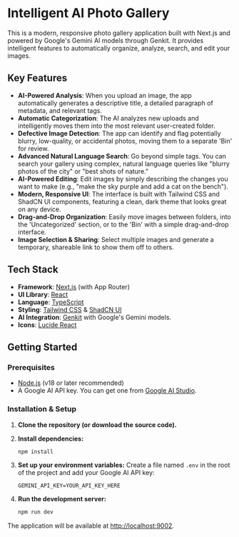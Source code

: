 # Intelligent AI Photo Gallery

This is a modern, responsive photo gallery application built with Next.js and powered by Google's Gemini AI models through Genkit. It provides intelligent features to automatically organize, analyze, search, and edit your images.

## Key Features

- **AI-Powered Analysis**: When you upload an image, the app automatically generates a descriptive title, a detailed paragraph of metadata, and relevant tags.
- **Automatic Categorization**: The AI analyzes new uploads and intelligently moves them into the most relevant user-created folder.
- **Defective Image Detection**: The app can identify and flag potentially blurry, low-quality, or accidental photos, moving them to a separate 'Bin' for review.
- **Advanced Natural Language Search**: Go beyond simple tags. You can search your gallery using complex, natural language queries like "blurry photos of the city" or "best shots of nature."
- **AI-Powered Editing**: Edit images by simply describing the changes you want to make (e.g., "make the sky purple and add a cat on the bench").
- **Modern, Responsive UI**: The interface is built with Tailwind CSS and ShadCN UI components, featuring a clean, dark theme that looks great on any device.
- **Drag-and-Drop Organization**: Easily move images between folders, into the 'Uncategorized' section, or to the 'Bin' with a simple drag-and-drop interface.
- **Image Selection & Sharing**: Select multiple images and generate a temporary, shareable link to show them off to others.

## Tech Stack

- **Framework**: [Next.js](https://nextjs.org/) (with App Router)
- **UI Library**: [React](https://react.dev/)
- **Language**: [TypeScript](https://www.typescriptlang.org/)
- **Styling**: [Tailwind CSS](https://tailwindcss.com/) & [ShadCN UI](https://ui.shadcn.com/)
- **AI Integration**: [Genkit](https://firebase.google.com/docs/genkit) with Google's Gemini models.
- **Icons**: [Lucide React](https://lucide.dev/)

## Getting Started

### Prerequisites

- [Node.js](https://nodejs.org/en) (v18 or later recommended)
- A Google AI API key. You can get one from [Google AI Studio](https://aistudio.google.com/app/apikey).

### Installation & Setup

1.  **Clone the repository (or download the source code).**

2.  **Install dependencies:**
    ```bash
    npm install
    ```

3.  **Set up your environment variables:**
    Create a file named `.env` in the root of the project and add your Google AI API key:
    ```
    GEMINI_API_KEY=YOUR_API_KEY_HERE
    ```

4.  **Run the development server:**
    ```bash
    npm run dev
    ```

The application will be available at [http://localhost:9002](http://localhost:9002).
